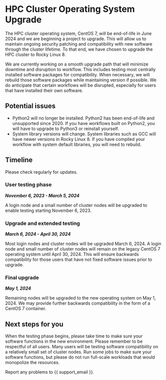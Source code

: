 # HPC Cluster Operating System Upgrade

The HPC cluster operating system, CentOS 7, will be end-of-life in June 2024 and we are beginning a project to upgrade. This will allow us to maintain ongoing security patching and compatibility with new software through the cluster lifetime. To that end, we have chosen to upgrade the HPC cluster to Rocky Linux 8.

We are currently working on a smooth upgrade path that will minimize downtime and disruption to workflow. This includes testing most centrally installed software packages for compatibility. When necessary, we will rebuild those software packages while maintaining version if possible. We do anticipate that certain workflows will be disrupted, especially for users that have installed their own software.

## Potential issues

- Python2 will no longer be installed. Python2 has been end-of-life and unsupported since 2020. If you have workflows built on Python2, you will have to upgrade to Python3 or reinstall yourself.
- System library versions will change. System libraries such as GCC will have newer versions in Rocky Linux 8. If you have compiled your workflow with system default libraries, you will need to rebuild.

## Timeline

Please check regularly for updates.

### User testing phase

***November 6, 2023 - March 5, 2024***

A login node and a small number of cluster nodes will be upgraded to enable testing starting November 6, 2023.

### Upgrade and extended testing

***March 6, 2024 - April 30, 2024***

Most login nodes and cluster nodes will be upgraded March 6, 2024. A login node and small number of cluster nodes will remain on the legacy CentOS 7 operating system until April 30, 2024. This will ensure backwards compatibility for those users that have not fixed software issues prior to upgrade.

### Final upgrade

***May 1, 2024***

Remaining nodes will be upgraded to the new operating system on May 1, 2024. We may provide further backwards compatibility in the form of a CentOS 7 container.

## Next steps for you

When the testing phase begins, please take time to make sure your software functions in the new environment. Please remember to be respectful of all users. Many users will be testing software compatibility on a relatively small set of cluster nodes. Run some jobs to make sure your software functions, but please do not run full-scale workloads that would monopolize the resources.

Report any problems to {{ support_email }}.
